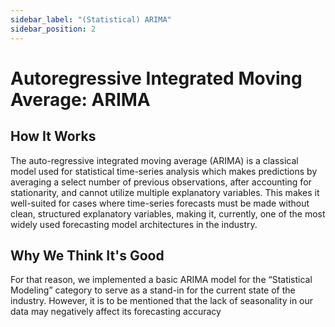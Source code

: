 ```yaml
---
sidebar_label: "(Statistical) ARIMA"
sidebar_position: 2
---
```


# Autoregressive Integrated Moving Average: ARIMA

## How It Works

The auto-regressive integrated moving average (ARIMA) is a classical model used for statistical time-series analysis which makes predictions by averaging a select number of previous
observations, after accounting for stationarity, and cannot utilize multiple explanatory variables. This makes it well-suited for cases where time-series forecasts must be made without
clean, structured explanatory variables, making it, currently, one of the most widely used
forecasting model architectures in the industry.

## Why We Think It's Good

For that reason, we implemented a basic
ARIMA model for the “Statistical Modeling” category to serve as a stand-in for the current
state of the industry. However, it is to be mentioned that the lack of seasonality in our data
may negatively affect its forecasting accuracy
